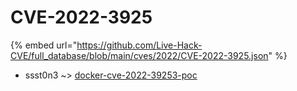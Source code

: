 # CVE-2022-3925
{% embed url="https://github.com/Live-Hack-CVE/full_database/blob/main/cves/2022/CVE-2022-3925.json" %}

* ssst0n3 ~> [docker-cve-2022-39253-poc](https://www.alice-snow.ru/2022/database/cve-2022-3925/docker-cve-2022-39253-poc-ssst0n3)